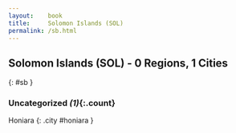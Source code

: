 ```yaml
---
layout:    book
title:     Solomon Islands (SOL)
permalink: /sb.html
---
```


## Solomon Islands (SOL) - 0 Regions, 1 Cities
{: #sb }





### Uncategorized _(1)_{:.count}


Honiara  {: .city #honiara } <br>


 
